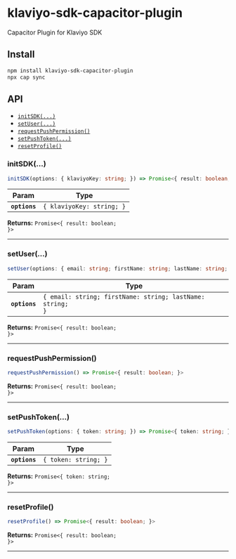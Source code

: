 # klaviyo-sdk-capacitor-plugin

Capacitor Plugin for Klaviyo SDK

## Install

```bash
npm install klaviyo-sdk-capacitor-plugin
npx cap sync
```

## API

<docgen-index>

* [`initSDK(...)`](#initsdk)
* [`setUser(...)`](#setuser)
* [`requestPushPermission()`](#requestpushpermission)
* [`setPushToken(...)`](#setpushtoken)
* [`resetProfile()`](#resetprofile)

</docgen-index>

<docgen-api>
<!--Update the source file JSDoc comments and rerun docgen to update the docs below-->

### initSDK(...)

```typescript
initSDK(options: { klaviyoKey: string; }) => Promise<{ result: boolean; }>
```

| Param         | Type                                 |
| ------------- | ------------------------------------ |
| **`options`** | <code>{ klaviyoKey: string; }</code> |

**Returns:** <code>Promise&lt;{ result: boolean; }&gt;</code>

--------------------


### setUser(...)

```typescript
setUser(options: { email: string; firstName: string; lastName: string; }) => Promise<{ result: boolean; }>
```

| Param         | Type                                                                 |
| ------------- | -------------------------------------------------------------------- |
| **`options`** | <code>{ email: string; firstName: string; lastName: string; }</code> |

**Returns:** <code>Promise&lt;{ result: boolean; }&gt;</code>

--------------------


### requestPushPermission()

```typescript
requestPushPermission() => Promise<{ result: boolean; }>
```

**Returns:** <code>Promise&lt;{ result: boolean; }&gt;</code>

--------------------


### setPushToken(...)

```typescript
setPushToken(options: { token: string; }) => Promise<{ token: string; }>
```

| Param         | Type                            |
| ------------- | ------------------------------- |
| **`options`** | <code>{ token: string; }</code> |

**Returns:** <code>Promise&lt;{ token: string; }&gt;</code>

--------------------


### resetProfile()

```typescript
resetProfile() => Promise<{ result: boolean; }>
```

**Returns:** <code>Promise&lt;{ result: boolean; }&gt;</code>

--------------------

</docgen-api>
